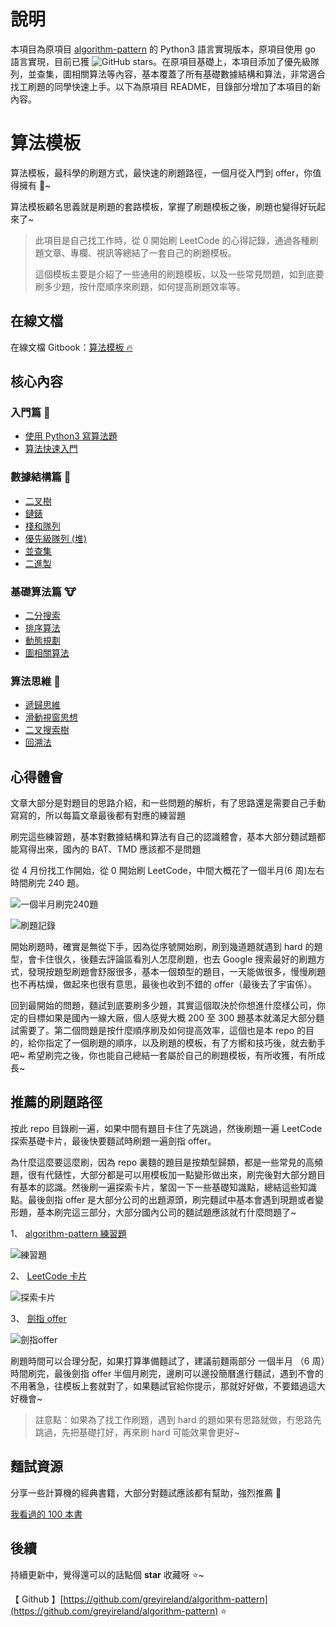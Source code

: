 # 說明

本項目為原項目 [algorithm-pattern](https://github.com/greyireland/algorithm-pattern) 的 Python3 語言實現版本，原項目使用 go 語言實現，目前已獲 ![GitHub stars](https://img.shields.io/github/stars/greyireland/algorithm-pattern?style=social)。在原項目基礎上，本項目添加了優先級隊列，並查集，圖相關算法等內容，基本覆蓋了所有基礎數據結構和算法，非常適合找工刷題的同學快速上手。以下為原項目 README，目錄部分增加了本項目的新內容。

# 算法模板

算法模板，最科學的刷題方式，最快速的刷題路徑，一個月從入門到 offer，你值得擁有 🐶~

算法模板顧名思義就是刷題的套路模板，掌握了刷題模板之後，刷題也變得好玩起來了~

> 此項目是自己找工作時，從 0 開始刷 LeetCode 的心得記錄，通過各種刷題文章、專欄、視訊等總結了一套自己的刷題模板。
>
> 這個模板主要是介紹了一些通用的刷題模板，以及一些常見問題，如到底要刷多少題，按什麼順序來刷題，如何提高刷題效率等。

## 在線文檔

在線文檔 Gitbook：[算法模板 🔥](https://greyireland.gitbook.io/algorithm-pattern/)

## 核心內容

### 入門篇 🐶

- [使用 Python3 寫算法題](./introduction/python.md)
- [算法快速入門](./introduction/quickstart.md)

### 數據結構篇 🐰

- [二叉樹](./data_structure/binary_tree.md)
- [鏈錶](./data_structure/linked_list.md)
- [棧和隊列](./data_structure/stack_queue.md)
- [優先級隊列 (堆)](./data_structure/heap.md)
- [並查集](./data_structure/union_find.md)
- [二進製](./data_structure/binary_op.md)

### 基礎算法篇 🐮

- [二分搜索](./basic_algorithm/binary_search.md)
- [排序算法](./basic_algorithm/sort.md)
- [動態規劃](./basic_algorithm/dp.md)
- [圖相關算法](./basic_algorithm/graph/)

### 算法思維 🦁

- [遞歸思維](./advanced_algorithm/recursion.md)
- [滑動視窗思想](./advanced_algorithm/slide_window.md)
- [二叉搜索樹](./advanced_algorithm/binary_search_tree.md)
- [回溯法](./advanced_algorithm/backtrack.md)

## 心得體會

文章大部分是對題目的思路介紹，和一些問題的解析，有了思路還是需要自己手動寫寫的，所以每篇文章最後都有對應的練習題

刷完這些練習題，基本對數據結構和算法有自己的認識體會，基本大部分麵試題都能寫得出來，國內的 BAT、TMD 應該都不是問題

從 4 月份找工作開始，從 0 開始刷 LeetCode，中間大概花了一個半月(6 周)左右時間刷完 240 題。

![一個半月刷完240題](https://img.fuiboom.com/img/leetcode_time.png)

![刷題記錄](https://img.fuiboom.com/img/leetcode_record.png)

開始刷題時，確實是無從下手，因為從序號開始刷，刷到幾道題就遇到 hard 的題型，會卡住很久，後麵去評論區看別人怎麼刷題，也去 Google 搜索最好的刷題方式，發現按題型刷題會舒服很多，基本一個類型的題目，一天能做很多，慢慢刷題也不再枯燥，做起來也很有意思，最後也收到不錯的 offer（最後去了宇宙係）。

回到最開始的問題，麵試到底要刷多少題，其實這個取決於你想進什麼樣公司，你定的目標如果是國內一線大廠，個人感覺大概 200 至 300 題基本就滿足大部分麵試需要了。第二個問題是按什麼順序刷及如何提高效率，這個也是本 repo 的目的，給你指定了一個刷題的順序，以及刷題的模板，有了方嚮和技巧後，就去動手吧~ 希望刷完之後，你也能自己總結一套屬於自己的刷題模板，有所收獲，有所成長~

## 推薦的刷題路徑

按此 repo 目錄刷一遍，如果中間有題目卡住了先跳過，然後刷題一遍 LeetCode 探索基礎卡片，最後快要麵試時刷題一遍劍指 offer。

為什麼這麼要這麼刷，因為 repo 裏麵的題目是按類型歸類，都是一些常見的高頻題，很有代錶性，大部分都是可以用模板加一點變形做出來，刷完後對大部分題目有基本的認識。然後刷一遍探索卡片，鞏固一下一些基礎知識點，總結這些知識點。最後劍指 offer 是大部分公司的出題源頭，刷完麵試中基本會遇到現題或者變形題，基本刷完這三部分，大部分國內公司的麵試題應該就冇什麼問題了~

1、 [algorithm-pattern 練習題](https://greyireland.gitbook.io/algorithm-pattern/)

![練習題](https://img.fuiboom.com/img/repo_practice.png)

2、 [LeetCode 卡片](https://leetcode.com/explore/)

![探索卡片](https://img.fuiboom.com/img/leetcode_explore.png)

3、 [劍指 offer](https://leetcode.com/problemset/lcof/)

![劍指offer](https://img.fuiboom.com/img/leetcode_jzoffer.png)

刷題時間可以合理分配，如果打算準備麵試了，建議前麵兩部分 一個半月 （6 周）時間刷完，最後劍指 offer 半個月刷完，邊刷可以邊投簡曆進行麵試，遇到不會的不用著急，往模板上套就對了，如果麵試官給你提示，那就好好做，不要錯過這大好機會~

> 註意點：如果為了找工作刷題，遇到 hard 的題如果有思路就做，冇思路先跳過，先把基礎打好，再來刷 hard 可能效果會更好~

## 麵試資源

分享一些計算機的經典書籍，大部分對麵試應該都有幫助，強烈推薦 🌝

[我看過的 100 本書](https://github.com/greyireland/awesome-programming-books-1)

## 後續

持續更新中，覺得還可以的話點個 **star** 收藏呀 ⭐️~

【 Github 】[https://github.com/greyireland/algorithm-pattern](https://github.com/greyireland/algorithm-pattern) ⭐️
